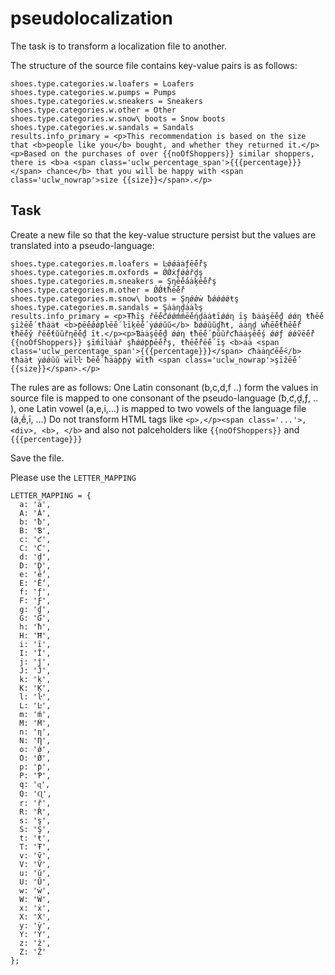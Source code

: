 # pseudolocalization

The task is to transform a localization file to another.

The structure of the source file contains key-value pairs is as follows:

```
shoes.type.categories.w.loafers = Loafers
shoes.type.categories.w.pumps = Pumps
shoes.type.categories.w.sneakers = Sneakers
shoes.type.categories.w.other = Other
shoes.type.categories.w.snow\ boots = Snow boots
shoes.type.categories.w.sandals = Sandals
results.info_primary = <p>This recommendation is based on the size that <b>people like you</b> bought, and whether they returned it.</p><p>Based on the purchases of over {{noOfShoppers}} similar shoppers, there is <b>a <span class='uclw_percentage_span'>{{{percentage}}}</span> chance</b> that you will be happy with <span class='uclw_nowrap'>size {{size}}</span>.</p>
```

## Task

Create a new file so that the key-value structure persist but the values are translated into a pseudo-language:
``` 
shoes.type.categories.m.loafers = Ŀǿǿȧȧƒḗḗřş
shoes.type.categories.m.oxfords = ǾǾẋƒǿǿřḓş
shoes.type.categories.m.sneakers = Şƞḗḗȧȧķḗḗřş
shoes.type.categories.m.other = ǾǾŧħḗḗř
shoes.type.categories.m.snow\ boots = Şƞǿǿẇ ƀǿǿǿǿŧş
shoes.type.categories.m.sandals = Şȧȧƞḓȧȧŀş
results.info_primary = <p>Ŧħīş řḗḗƈǿǿḿḿḗḗƞḓȧȧŧīǿǿƞ īş ƀȧȧşḗḗḓ ǿǿƞ ŧħḗḗ şīẑḗḗ ŧħȧȧŧ <b>ƥḗḗǿǿƥŀḗḗ ŀīķḗḗ ẏǿǿŭŭ</b> ƀǿǿŭŭɠħŧ, ȧȧƞḓ ẇħḗḗŧħḗḗř ŧħḗḗẏ řḗḗŧŭŭřƞḗḗḓ īŧ.</p><p>Ɓȧȧşḗḗḓ ǿǿƞ ŧħḗḗ ƥŭŭřƈħȧȧşḗḗş ǿǿƒ ǿǿṽḗḗř {{noOfShoppers}} şīḿīŀȧȧř şħǿǿƥƥḗḗřş, ŧħḗḗřḗḗ īş <b>ȧȧ <span class='uclw_percentage_span'>{{{percentage}}}</span> ƈħȧȧƞƈḗḗ</b> ŧħȧȧŧ ẏǿǿŭŭ ẇīŀŀ ƀḗḗ ħȧȧƥƥẏ ẇīŧħ <span class='uclw_nowrap'>şīẑḗḗ {{size}}</span>.</p>
```

The rules are as follows: One Latin consonant (b,c,d,f ..)  form the values in source file is mapped to one consonant of the pseudo-language (ƀ,ƈ,ḓ,ƒ, .. ), one Latin vowel (a,e,i,...) is mapped to two vowels of the language file (ȧ,ḗ,ī, ...)
Do not transform HTML tags like `<p>,</p><span class='...'>, <div>, <b>, </b>` and also not palceholders like `{{noOfShoppers}}` and  `{{{percentage}}}`

Save the file.

Please use the `LETTER_MAPPING`

```
LETTER_MAPPING = {
  a: 'ȧ',
  A: 'Ȧ',
  b: 'ƀ',
  B: 'Ɓ',
  c: 'ƈ',
  C: 'Ƈ',
  d: 'ḓ',
  D: 'Ḓ',
  e: 'ḗ',
  E: 'Ḗ',
  f: 'ƒ',
  F: 'Ƒ',
  g: 'ɠ',
  G: 'Ɠ',
  h: 'ħ',
  H: 'Ħ',
  i: 'ī',
  I: 'Ī',
  j: 'ĵ',
  J: 'Ĵ',
  k: 'ķ',
  K: 'Ķ',
  l: 'ŀ',
  L: 'Ŀ',
  m: 'ḿ',
  M: 'Ḿ',
  n: 'ƞ',
  N: 'Ƞ',
  o: 'ǿ',
  O: 'Ǿ',
  p: 'ƥ',
  P: 'Ƥ',
  q: 'ɋ',
  Q: 'Ɋ',
  r: 'ř',
  R: 'Ř',
  s: 'ş',
  S: 'Ş',
  t: 'ŧ',
  T: 'Ŧ',
  v: 'ṽ',
  V: 'Ṽ',
  u: 'ŭ',
  U: 'Ŭ',
  w: 'ẇ',
  W: 'Ẇ',
  x: 'ẋ',
  X: 'Ẋ',
  y: 'ẏ',
  Y: 'Ẏ',
  z: 'ẑ',
  Z: 'Ẑ'
};

```
